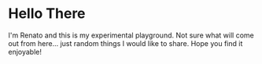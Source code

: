 # Hello There

I'm Renato and this is my experimental playground. Not sure what will come out from here... just random things I would like to share. Hope you find it enjoyable!